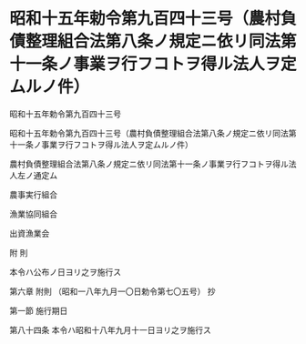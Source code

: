 # 昭和十五年勅令第九百四十三号（農村負債整理組合法第八条ノ規定ニ依リ同法第十一条ノ事業ヲ行フコトヲ得ル法人ヲ定ムルノ件）

昭和十五年勅令第九百四十三号

昭和十五年勅令第九百四十三号（農村負債整理組合法第八条ノ規定ニ依リ同法第十一条ノ事業ヲ行フコトヲ得ル法人ヲ定ムルノ件）

農村負債整理組合法第八条ノ規定ニ依リ同法第十一条ノ事業ヲ行フコトヲ得ル法人左ノ通定ム

農事実行組合

漁業協同組合

出資漁業会

附 則

本令ハ公布ノ日ヨリ之ヲ施行ス

第六章 附則 （昭和一八年九月一〇日勅令第七〇五号） 抄

第一節 施行期日

第八十四条 本令ハ昭和十八年九月十一日ヨリ之ヲ施行ス

